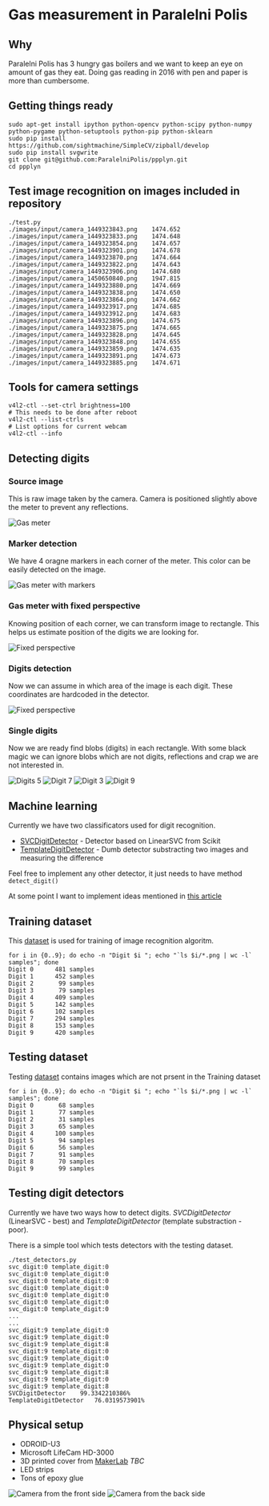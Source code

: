 # Gas measurement in Paralelni Polis

## Why

 Paralelni Polis has 3 hungry gas boilers and we want to keep an eye on amount of gas they eat.
 Doing gas reading in 2016 with pen and paper is more than cumbersome.

## Getting things ready
    sudo apt-get install ipython python-opencv python-scipy python-numpy python-pygame python-setuptools python-pip python-sklearn
    sudo pip install https://github.com/sightmachine/SimpleCV/zipball/develop
    sudo pip install svgwrite
    git clone git@github.com:ParalelniPolis/ppplyn.git
    cd ppplyn

## Test image recognition on images included in repository
    ./test.py
    ./images/input/camera_1449323843.png	1474.652
    ./images/input/camera_1449323833.png	1474.648
    ./images/input/camera_1449323854.png	1474.657
    ./images/input/camera_1449323901.png	1474.678
    ./images/input/camera_1449323870.png	1474.664
    ./images/input/camera_1449323822.png	1474.643
    ./images/input/camera_1449323906.png	1474.680
    ./images/input/camera_1450650840.png	1947.815
    ./images/input/camera_1449323880.png	1474.669
    ./images/input/camera_1449323838.png	1474.650
    ./images/input/camera_1449323864.png	1474.662
    ./images/input/camera_1449323917.png	1474.685
    ./images/input/camera_1449323912.png	1474.683
    ./images/input/camera_1449323896.png	1474.675
    ./images/input/camera_1449323875.png	1474.665
    ./images/input/camera_1449323828.png	1474.645
    ./images/input/camera_1449323848.png	1474.655
    ./images/input/camera_1449323859.png	1474.635
    ./images/input/camera_1449323891.png	1474.673
    ./images/input/camera_1449323885.png	1474.671

## Tools for camera settings
    v4l2-ctl --set-ctrl brightness=100
    # This needs to be done after reboot
    v4l2-ctl --list-ctrls
    # List options for current webcam
    v4l2-ctl --info

## Detecting digits

### Source image
This is raw image taken by the camera. Camera is positioned slightly above the meter to prevent any reflections.

![Gas meter](docs/board7.png)

### Marker detection
We have 4 oragne markers in each corner of the meter. This color can be easily detected on the image.

![Gas meter with markers](docs/image_with_markers.png)

### Gas meter with fixed perspective
Knowing position of each corner, we can transform image to rectangle. This helps us estimate position of the digits we are looking for.

![Fixed perspective](docs/fixed_perspective.png)

### Digits detection
Now we can assume in which area of the image is each digit. These coordinates are hardcoded in the detector.

![Fixed perspective](docs/fixed_perspective_boxes.png)

### Single digits
Now we are ready find blobs (digits) in each rectangle. With some black magic we can ignore blobs which are not digits, reflections and crap we are not interested in.

![Digits 5](docs/5.png) ![Digit 7](docs/7.png) ![Digit 3](docs/3.png) ![Digit 9](docs/9.png)

## Machine learning
Currently we have two classificators used for digit recognition.

* [SVCDigitDetector](SVCDigitDetector.py) - Detector based on LinearSVC from Scikit
* [TemplateDigitDetector](TemplateDigitDetector.py) - Dumb detector substracting two images and measuring the difference

Feel free to implement any other detector, it just needs to have method ```detect_digit()```

At some point I want to implement ideas mentioned in [this article](http://joshmontague.com/posts/2016/mnist-scikit-learn/)

## Training dataset
This [dataset](images/dataset) is used for training of image recognition algoritm.

    for i in {0..9}; do echo -n "Digit $i "; echo "`ls $i/*.png | wc -l` samples"; done
    Digit 0      481 samples
    Digit 1      452 samples
    Digit 2       99 samples
    Digit 3       79 samples
    Digit 4      409 samples
    Digit 5      142 samples
    Digit 6      102 samples
    Digit 7      294 samples
    Digit 8      153 samples
    Digit 9      420 samples

## Testing dataset
Testing [dataset](images/dataset-test) contains images which are not prsent in the Training dataset

    for i in {0..9}; do echo -n "Digit $i "; echo "`ls $i/*.png | wc -l` samples"; done
    Digit 0       68 samples
    Digit 1       77 samples
    Digit 2       31 samples
    Digit 3       65 samples
    Digit 4      100 samples
    Digit 5       94 samples
    Digit 6       56 samples
    Digit 7       91 samples
    Digit 8       70 samples
    Digit 9       99 samples

## Testing digit detectors
Currently we have two ways how to detect digits. *SVCDigitDetector* (LinearSVC - best) and *TemplateDigitDetector* (template substraction - poor).

There is a simple tool which tests detectors with the testing dataset.

    ./test_detectors.py
    svc_digit:0 template_digit:0
    svc_digit:0 template_digit:0
    svc_digit:0 template_digit:0
    svc_digit:0 template_digit:0
    svc_digit:0 template_digit:0
    svc_digit:0 template_digit:0
    svc_digit:0 template_digit:0
    ...
    ...
    svc_digit:9 template_digit:0
    svc_digit:9 template_digit:0
    svc_digit:9 template_digit:8
    svc_digit:9 template_digit:0
    svc_digit:9 template_digit:0
    svc_digit:9 template_digit:0
    svc_digit:9 template_digit:8
    svc_digit:9 template_digit:0
    svc_digit:9 template_digit:8
    SVCDigitDetector    99.3342210386%
    TemplateDigitDetector   76.0319573901%


## Physical setup

* ODROID-U3
* Microsoft LifeCam HD-3000
* 3D printed cover from [MakerLab](http://makerslab.cz/) *TBC*
* LED strips
* Tons of epoxy glue

![Camera from the front side](docs/camera_front.jpg) ![Camera from the back side](docs/camera_back.jpg)